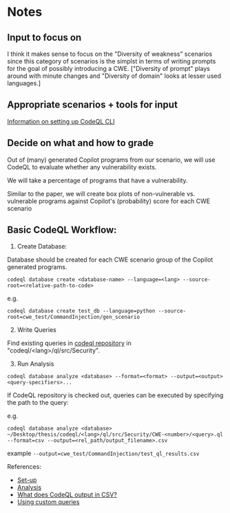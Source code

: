 # Notes
## Input to focus on
I think it makes sense to focus on the "Diversity of weakness" scenarios since this category of scenarios is the simplst in terms of writing prompts for the goal of possibly introducing a CWE. ["Diversity of prompt" plays around with minute changes and "Diversity of domain" looks at lesser used languages.]

## Appropriate scenarios + tools for input
[Information on setting up CodeQL CLI](https://docs.github.com/en/code-security/codeql-cli/getting-started-with-the-codeql-cli/setting-up-the-codeql-cli)

## Decide on what and how to grade
Out of (many) generated Copilot programs from our scenario, we will use CodeQL to evaluate whether any vulnerability exists. 

We will take a percentage of programs that have a vulnerability. 

Similar to the paper, we will create box plots of non-vulnerable vs. vulnerable programs against Copilot's (probability) score for each CWE scenario

## Basic CodeQL Workflow:

1. Create Database:

Database should be created for each CWE scenario group of the Copilot generated programs.

```
codeql database create <database-name> --language=<lang> --source-root=<relative-path-to-code>
```
e.g. 
```
codeql database create test_db --language=python --source-root=cwe_test/CommandInjection/gen_scenario
```

2. Write Queries

Find existing queries in [codeql repository](https://github.com/github/codeql) in "codeql/\<lang\>/ql/src/Security".

3. Run Analysis
```
codeql database analyze <database> --format=<format> --output=<output> <query-specifiers>...
```

If CodeQL repository is checked out, queries can be executed by specifying the path to the query:

e.g.
```
codeql database analyze <database> ~/Desktop/thesis/codeql/<lang>/ql/src/Security/CWE-<number>/<query>.ql --format=csv --output=<rel_path/output_filename>.csv 
```

example `--output=cwe_test/CommandInjection/test_ql_results.csv`


References:
- [Set-up](https://docs.github.com/en/code-security/codeql-cli/getting-started-with-the-codeql-cli/preparing-your-code-for-codeql-analysis)
- [Analysis](https://docs.github.com/en/code-security/codeql-cli/getting-started-with-the-codeql-cli/analyzing-your-code-with-codeql-queries)
- [What does CodeQL output in CSV?](https://docs.github.com/en/code-security/codeql-cli/getting-started-with-the-codeql-cli/analyzing-your-code-with-codeql-queries#results) 
- [Using custom queries](https://docs.github.com/en/code-security/codeql-cli/using-the-advanced-functionality-of-the-codeql-cli/using-custom-queries-with-the-codeql-cli)